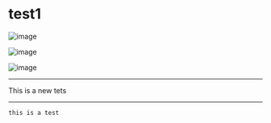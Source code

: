 # test1


![image](https://github.com/user-attachments/assets/89f21c23-b4e4-460a-ac17-16440143f772)


![image](https://github.com/user-attachments/assets/bd6f018c-fc5e-42ee-88df-84d15f61bb81)



![image](https://github.com/user-attachments/assets/5d8f808e-e2eb-4401-b46e-46d274039218)


***
This is a new tets
***
```this is a test```
